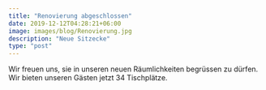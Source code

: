```yaml
---
title: "Renovierung abgeschlossen"
date: 2019-12-12T04:28:21+06:00
image: images/blog/Renovierung.jpg
description: "Neue Sitzecke"
type: "post"
---
```


Wir freuen uns, sie in unseren neuen Räumlichkeiten begrüssen zu dürfen. 
Wir bieten unseren Gästen jetzt 34 Tischplätze.
